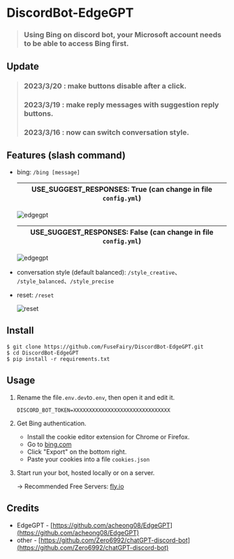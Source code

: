 # DiscordBot-EdgeGPT
> ### Using Bing on discord bot, your Microsoft account needs to be able to access Bing first.
> 
## Update
> ### 2023/3/20 : make buttons disable after a click.
> ### 2023/3/19 : make reply messages with suggestion reply buttons.
> ### 2023/3/16 : now can switch conversation style.

## Features (slash command)
* bing: `/bing [message]`

   | USE_SUGGEST_RESPONSES: True  (can change in file ```config.yml```) |
   |---|
  ![edgegpt](https://i.imgur.com/1Alyma2.png)

   | USE_SUGGEST_RESPONSES: False (can change in file ```config.yml```) |
   |---|
  ![edgegpt](https://i.imgur.com/y5fvVeq.png)
 
 * conversation style (default balanced): `/style_creative`、 `/style_balanced`、`/style_precise`

* reset: `/reset`

  ![reset](https://i.imgur.com/Csst7Y3.png)

## Install
```
$ git clone https://github.com/FuseFairy/DiscordBot-EdgeGPT.git
$ cd DiscordBot-EdgeGPT
$ pip install -r requirements.txt
```

## Usage
1. Rename the file`.env.dev`to`.env`, then open it and edit it.
   ```
   DISCORD_BOT_TOKEN=XXXXXXXXXXXXXXXXXXXXXXXXXXXXXXX
   ```
   
2. Get Bing authentication.
   * Install the cookie editor extension for Chrome or Firefox.
   * Go to [bing.com](http://bing.com/chat)
   * Click "Export" on the bottom right.
   * Paste your cookies into a file `cookies.json`

4. Start run your bot, hosted locally or on a server.

   -> Recommended Free Servers: [fly.io](https://fly.io/)

## Credits
* EdgeGPT - [https://github.com/acheong08/EdgeGPT](https://github.com/acheong08/EdgeGPT)
* other - [https://github.com/Zero6992/chatGPT-discord-bot](https://github.com/Zero6992/chatGPT-discord-bot)
